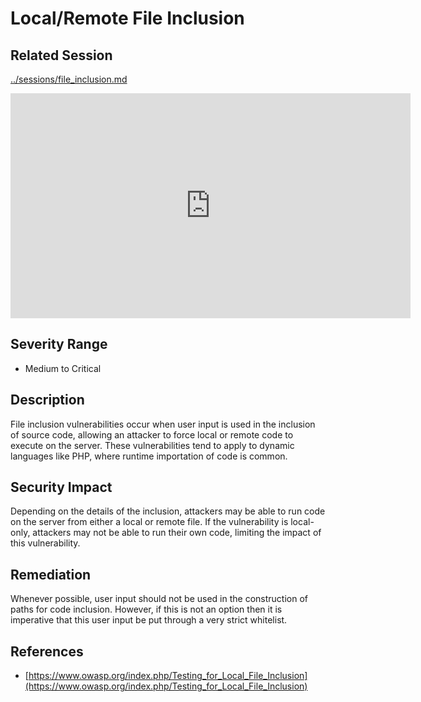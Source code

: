 Local/Remote File Inclusion
===========================

Related Session
---------------

[../sessions/file_inclusion.md](../sessions/file_inclusion.md)

<iframe id="ytplayer" type="text/html" width="640" height="360" src="https://www.youtube-nocookie.com/embed/ehp9TdmXWr0?autoplay=0&origin=https://hacker101.com" frameborder="0"></iframe>

Severity Range
--------------

- Medium to Critical

Description
-----------

File inclusion vulnerabilities occur when user input is used in the inclusion of source code, allowing an attacker to force local or remote code to execute on the server.  These vulnerabilities tend to apply to dynamic languages like PHP, where runtime importation of code is common.

Security Impact
---------------

Depending on the details of the inclusion, attackers may be able to run code on the server from either a local or remote file.  If the vulnerability is local-only, attackers may not be able to run their own code, limiting the impact of this vulnerability.

Remediation
-----------

Whenever possible, user input should not be used in the construction of paths for code inclusion.  However, if this is not an option then it is imperative that this user input be put through a very strict whitelist.

References
----------

- [https://www.owasp.org/index.php/Testing_for_Local_File_Inclusion](https://www.owasp.org/index.php/Testing_for_Local_File_Inclusion)
